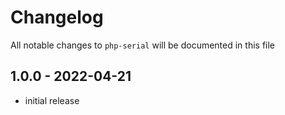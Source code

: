 # Changelog

All notable changes to `php-serial` will be documented in this file

## 1.0.0 - 2022-04-21

- initial release
